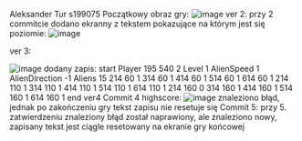 
Aleksander Tur s199075
Początkowy obraz gry:
![image](https://github.com/user-attachments/assets/20fb7768-5a01-4e71-a7e0-f5d9f485a1c6)
ver 2:
przy 2 commitcie dodano ekranny z tekstem pokazujące na którym jest się poziomie: 
![image](https://github.com/user-attachments/assets/c4ab577d-1866-4858-9d2a-f0ca76fcf065)

ver 3:

![image](https://github.com/user-attachments/assets/a43a54c5-76af-414b-99f6-a994c5c1441c)
dodany zapis:
start
Player 195 540 2
Level 1
AlienSpeed 1
AlienDirection -1
Aliens 15
214 60 1
314 60 1
414 60 1
514 60 1
614 60 1
214 110 1
314 110 1
414 110 1
514 110 1
614 110 1
214 160 0
314 160 1
414 160 1
514 160 1
614 160 1
end
ver4
Commit 4 highscore: 
![image](https://github.com/user-attachments/assets/2e98cf6c-6c90-49a1-8e0a-06e918196090)
znaleziono błąd, jednak po zakończeniu gry tekst zapisu nie resetuje się
Commit 5:
przy 5. zatwierdzeniu znaleziony błąd został naprawiony, ale znaleziono nowy, zapisany tekst jest ciągle resetowany na ekranie gry końcowej
